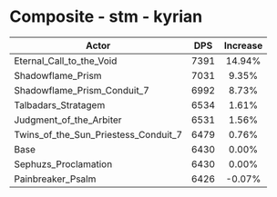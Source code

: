 # Composite - stm - kyrian
| Actor | DPS | Increase |
|---|:---:|:---:|
|Eternal_Call_to_the_Void|7391|14.94%|
|Shadowflame_Prism|7031|9.35%|
|Shadowflame_Prism_Conduit_7|6992|8.73%|
|Talbadars_Stratagem|6534|1.61%|
|Judgment_of_the_Arbiter|6531|1.56%|
|Twins_of_the_Sun_Priestess_Conduit_7|6479|0.76%|
|Base|6430|0.00%|
|Sephuzs_Proclamation|6430|0.00%|
|Painbreaker_Psalm|6426|-0.07%|
